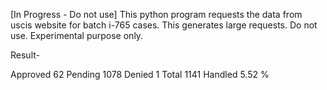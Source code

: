 [In Progress - Do not use]
This python program requests the data from uscis website for batch i-765 cases. This generates large requests. Do not use. Experimental purpose only.

Result-

Approved 62 Pending 1078 Denied 1 Total 1141
Handled 5.52 %

